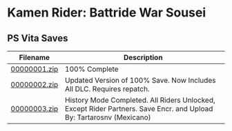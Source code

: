 # Kamen Rider: Battride War Sousei

## PS Vita Saves

| Filename | Description |
|----------|-------------|
| [00000001.zip](00000001.zip) | 100% Complete  |
| [00000002.zip](00000002.zip) | Updated Version of 100% Save. Now Includes All DLC. Requires repatch.  |
| [00000003.zip](00000003.zip) | History Mode Completed. All Riders Unlocked, Except Rider Partners.  Save Encr. and Upload By: Tartarosnv (Mexicano)  |
